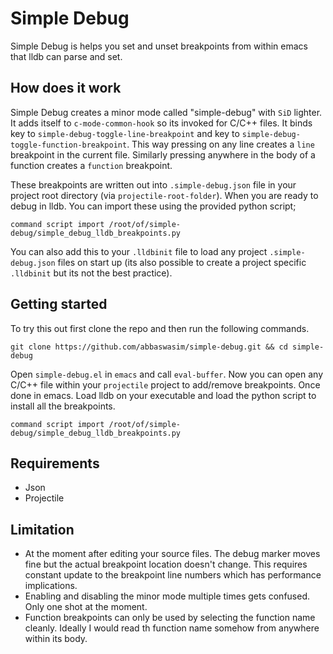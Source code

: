 # Simple Debug
Simple Debug is helps you set and unset breakpoints from within emacs that lldb can parse and set.

## How does it work
Simple Debug creates a minor mode called "simple-debug" with `SiD` lighter. It adds itself to `c-mode-common-hook` so its invoked for C/C++ files. It binds <F6> key to `simple-debug-toggle-line-breakpoint` and <F7> key to `simple-debug-toggle-function-breakpoint`. This way pressing <F6> on any line creates a `line` breakpoint in the current file. Similarly pressing <F7> anywhere in the body of a function creates a `function` breakpoint.

These breakpoints are written out into `.simple-debug.json` file in your project root directory (via `projectile-root-folder`). When you are ready to debug in lldb. You can import these using the provided python script;

`command script import /root/of/simple-debug/simple_debug_lldb_breakpoints.py`

You can also add this to your `.lldbinit` file to load any project `.simple-debug.json` files on start up (its also possible to create a project specific `.lldbinit` but its not the best practice).

## Getting started

To try this out first clone the repo and then run the following commands.

```
git clone https://github.com/abbaswasim/simple-debug.git && cd simple-debug
```

Open `simple-debug.el` in `emacs` and call `eval-buffer`. Now you can open any C/C++ file within your `projectile` project to add/remove breakpoints. Once done in emacs. Load lldb on your executable and load the python script to install all the breakpoints.

```
command script import /root/of/simple-debug/simple_debug_lldb_breakpoints.py
```

## Requirements
- Json
- Projectile

## Limitation
- At the moment after editing your source files. The debug marker moves fine but the actual breakpoint location doesn't change. This requires constant update to the breakpoint line numbers which has performance implications.
- Enabling and disabling the minor mode multiple times gets confused. Only one shot at the moment.
- Function breakpoints can only be used by selecting the function name cleanly. Ideally I would read th function name somehow from anywhere within its body.
